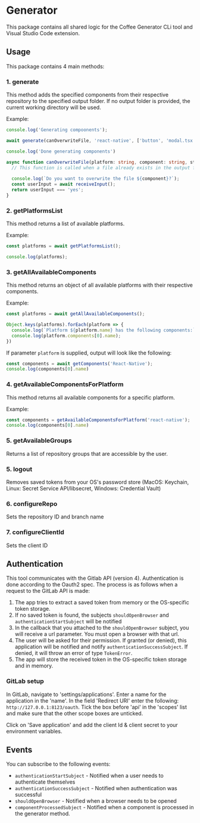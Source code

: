 # Generator

This package contains all shared logic for the Coffee Generator CLi tool and Visual Studio Code extension.

## Usage

This package contains 4 main methods:

### 1. generate

This method adds the specified components from their respective repository to the specified output folder. If no output folder is provided, the current working directory will be used.

Example:

```typescript
console.log('Generating compoonents');

await generate(canOverwriteFile, 'react-native', ['button', 'modal.tsx'], '/Users/username/Desktop');

console.log('Done generating components')

async function canOverwriteFile(platform: string, component: string, status: ComponentStatus) {
  // This function is called when a file already exists in the output folder. If you return true, the file will be overwritten.
  
  console.log(`Do you want to overwrite the file ${component}?`);
  const userInput = await receiveInput();
  return userInput === 'yes';
}
```

### 2. getPlatformsList
This method returns a list of available platforms.

Example:

```typescript
const platforms = await getPlatformsList();

console.log(platforms);
```

### 3. getAllAvailableComponents

This method returns an object of all available platforms with their respective components.

Example:

```typescript
const platforms = await getAllAvailableComponents();

Object.keys(platforms).forEach(platform => {
  console.log(`Platform ${platform.name} has the following components:`);
  console.log(platform.components[0].name);
})
```

If parameter `platform` is supplied, output will look like the following:

```typescript
const components = await getComponents('React-Native');
console.log(components[0].name)
```

### 4. getAvailableComponentsForPlatform
This method returns all available components for a specific platform.

Example:

```typescript
const components = getAvailableComponentsForPlatform('react-native');
console.log(components[0].name)
```

### 5. getAvailableGroups
Returns a list of repository groups that are accessible by the user.

### 5. logout

Removes saved tokens from your OS's password store (MacOS: Keychain, Linux: Secret Service API/libsecret, Windows: Credential Vault)

### 6. configureRepo
Sets the repository ID and branch name

### 7. configureClientId
Sets the client ID

## Authentication

This tool communicates with the Gitlab API (version 4). Authentication is done according to the Oauth2 spec. The process is as follows when a request to the GitLab API is made:

1. The app tries to extract a saved token from memory or the OS-specific token storage.
2. If no saved token is found, the subjects `shouldOpenBrowser` and `authenticationStartSubject` will be notified
3. In the callback that you attached to the `shouldOpenBrowser` subject, you will receive a url parameter. You must open a browser with that url.
4. The user will be asked for their permission. If granted (or denied), this application will be notified and notify `authenticationSuccessSubject`. If denied, it will throw an error of type `TokenError`.
5. The app will store the received token in the OS-specific token storage and in memory.

### GitLab setup

In GitLab, navigate to 'settings/applications'. Enter a name for the application in the 'name'. In the field 'Redirect URI' enter the following: `http://127.0.0.1:8123/oauth`.
Tick the box before 'api' in the 'scopes' list and make sure that the other scope boxes are unticked.

Click on 'Save application' and add the client Id & client secret to your environment variables.

## Events

You can subscribe to the following events:

- `authenticationStartSubject` - Notified when a user needs to authenticate themselves
- `authenticationSuccessSubject` - Notified when authentication was successful
- `shouldOpenBrowser` - Notified when a browser needs to be opened
- `componentProcessedSubject` - Notified when a component is processed in the generator method.